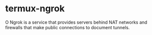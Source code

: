 # termux-ngrok
O Ngrok is a service that provides servers behind NAT networks and firewalls that make public connections to document tunnels.

